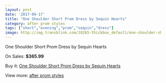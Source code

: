 ```yaml
---
layout: post
date: '2017-09-17'
title: "One Shoulder Short Prom Dress by Sequin Hearts"
category: after prom styles
tags: ["short","evening","prom","sequin","dress"]
image: http://img.transblink.com/18265-thickbox_default/one-shoulder-short-prom-dress-by-sequin-hearts.jpg
---
```

One Shoulder Short Prom Dress by Sequin Hearts

On Sales: **$365.99**
<a href="https://www.transblink.com/en/after-prom-styles/5717-one-shoulder-short-prom-dress-by-sequin-hearts.html"><amp-img layout="responsive" width="600" height="600" src="//img.transblink.com/18265-thickbox_default/one-shoulder-short-prom-dress-by-sequin-hearts.jpg" alt="One Shoulder Short Prom Dress by Sequin Hearts 0" /></a>
<a href="https://www.transblink.com/en/after-prom-styles/5717-one-shoulder-short-prom-dress-by-sequin-hearts.html"><amp-img layout="responsive" width="600" height="600" src="//img.transblink.com/18267-thickbox_default/one-shoulder-short-prom-dress-by-sequin-hearts.jpg" alt="One Shoulder Short Prom Dress by Sequin Hearts 1" /></a>
<a href="https://www.transblink.com/en/after-prom-styles/5717-one-shoulder-short-prom-dress-by-sequin-hearts.html"><amp-img layout="responsive" width="600" height="600" src="//img.transblink.com/18266-thickbox_default/one-shoulder-short-prom-dress-by-sequin-hearts.jpg" alt="One Shoulder Short Prom Dress by Sequin Hearts 2" /></a>

Buy it: [One Shoulder Short Prom Dress by Sequin Hearts](https://www.transblink.com/en/after-prom-styles/5717-one-shoulder-short-prom-dress-by-sequin-hearts.html "One Shoulder Short Prom Dress by Sequin Hearts")

View more: [after prom styles](https://www.transblink.com/en/55-after-prom-styles "after prom styles")